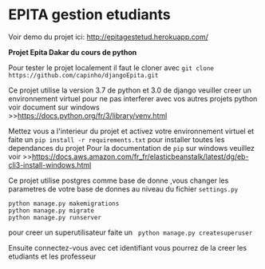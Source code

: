 # EPITA gestion etudiants 

Voir demo du projet ici: http://epitagestetud.herokuapp.com/

**Projet Epita Dakar du cours de python**

Pour tester le projet localement il faut le cloner avec ```git clone https://github.com/capinho/djangoEpita.git```

Ce projet utilise la version 3.7 de python et 3.0 de django 
veuiller creer un environnement virtuel pour ne pas interferer avec vos autres projets python voir document sur windows >>https://docs.python.org/fr/3/library/venv.html

Mettez vous a l'interieur du projet et activez votre environnement virtuel et faite un ```pip install -r requirements.txt``` pour installer toutes les dependances du projet 
Pour la documentation de ```pip``` sur windows veuillez voir >>https://docs.aws.amazon.com/fr_fr/elasticbeanstalk/latest/dg/eb-cli3-install-windows.html

Ce projet utilise postgres comme base de donne ,vous changer les parametres de votre base de donnes au niveau du fichier ```settings.py```

```
python manage.py makemigrations
python manage.py migrate
python manage.py runserver
```

pour creer un superutilisateur faite un ``` python manage.py createsuperuser```

Ensuite connectez-vous avec cet identifiant vous pourrez de la creer les etudiants et les professeur 


